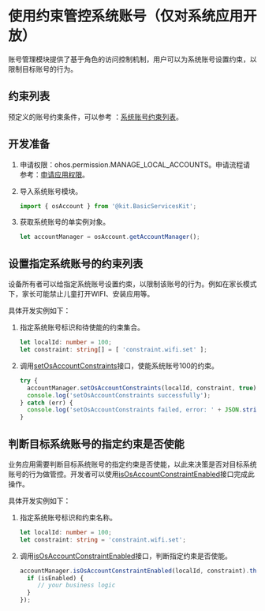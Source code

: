 # 使用约束管控系统账号（仅对系统应用开放）

账号管理模块提供了基于角色的访问控制机制，用户可以为系统账号设置约束，以限制目标账号的行为。

## 约束列表

预定义的账号约束条件，可以参考 ：[系统账号约束列表](../../reference/apis-basic-services-kit/js-apis-osAccount.md#系统账号约束列表)。

## 开发准备

1. 申请权限：ohos.permission.MANAGE_LOCAL_ACCOUNTS。申请流程请参考：[申请应用权限](../../security/AccessToken/determine-application-mode.md#system_basic等级应用申请权限的方式)。

2. 导入系统账号模块。

   ```ts
   import { osAccount } from '@kit.BasicServicesKit';
   ```

3. 获取系统账号的单实例对象。

   ```ts
   let accountManager = osAccount.getAccountManager();
   ```

## 设置指定系统账号的约束列表

设备所有者可以给指定系统账号设置约束，以限制该账号的行为。例如在家长模式下，家长可能禁止儿童打开WIFI、安装应用等。

具体开发实例如下：

1. 指定系统账号标识和待使能的约束集合。

   ```ts
   let localId: number = 100;
   let constraint: string[] = [ 'constraint.wifi.set' ];
   ```

2. 调用[setOsAccountConstraints](../../reference/apis-basic-services-kit/js-apis-osAccount-sys.md#setosaccountconstraints)接口，使能系统账号100的约束。

   ```ts
   try {
     accountManager.setOsAccountConstraints(localId, constraint, true);
     console.log('setOsAccountConstraints successfully');
   } catch (err) {
     console.log('setOsAccountConstraints failed, error: ' + JSON.stringify(err));
   }
   ```

## 判断目标系统账号的指定约束是否使能

业务应用需要判断目标系统账号的指定约束是否使能，以此来决策是否对目标系统账号的行为做管控。开发者可以使用[isOsAccountConstraintEnabled](../../reference/apis-basic-services-kit/js-apis-osAccount-sys.md#isosaccountconstraintenabled11)接口完成此操作。

具体开发实例如下：

1. 指定系统账号标识和约束名称。

   ```ts
   let localId: number = 100;
   let constraint: string = 'constraint.wifi.set';
   ```

2. 调用[isOsAccountConstraintEnabled](../../reference/apis-basic-services-kit/js-apis-osAccount-sys.md#isosaccountconstraintenabled11)接口，判断指定约束是否使能。

   ```ts
   accountManager.isOsAccountConstraintEnabled(localId, constraint).then((isEnabled: boolean) => {
     if (isEnabled) {
        // your business logic
     }
   });
   ```
